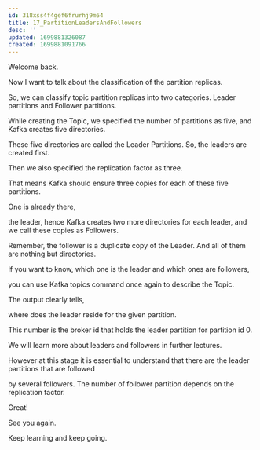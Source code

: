 ```yaml
---
id: 318xss4f4gef6frurhj9m64
title: 17_PartitionLeadersAndFollowers
desc: ''
updated: 1699881326087
created: 1699881091766
---
```

Welcome back.

Now I want to talk about the classification of the partition replicas.

So, we can classify topic partition replicas into two categories. Leader partitions and Follower partitions.

While creating the Topic, we specified the number of partitions as five, and Kafka creates five directories.

These five directories are called the Leader Partitions. So, the leaders are created first.

Then we also specified the replication factor as three.

That means Kafka should ensure three copies for each of these five partitions.

One is already there,

the leader, hence Kafka creates two more directories for each leader, and we call these copies as Followers.

Remember, the follower is a duplicate copy of the Leader. And all of them are nothing but directories.

If you want to know, which one is the leader and which ones are followers,

you can use Kafka topics command once again to describe the Topic.

The output clearly tells,

where does the leader reside for the given partition.

This number is the broker id that holds the leader partition for partition id 0.

We will learn more about leaders and followers in further lectures.

However at this stage it is essential to understand that there are the leader partitions that are followed

by several followers. The number of follower partition depends on the replication factor.

Great!

See you again.

Keep learning and keep going.